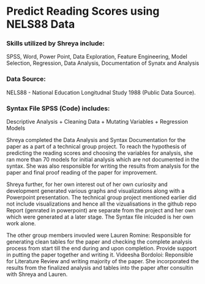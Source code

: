 # Predict Reading Scores using NELS88 Data

### Skills utilized by Shreya include: 
SPSS, Word, Power Point, Data Exploration, Feature Engineering, Model Selection, Regression, Data Analysis, Documentation of Synatx and Analysis

### Data Source:
NELS88 - National Education Longitudnal Study 1988 (Public Data Source).

### Syntax File SPSS (Code) includes:
Descriptive Analysis + Cleaning Data + Mutating Variables + Regression Models


Shreya completed the Data Analysis and Syntax Documentation for the paper as a part of a technical group project. To reach the hypothesis of predicting the reading scores and choosing the variables for analysis, she ran more than 70 models for initial analysis which are not documented in the syntax. She was also responsible for writing the results from analysis for the paper and final proof reading of the paper for improvement.

Shreya further, for her own interest out of her own curiosity and development generated various graphs and visualizations along with a Powerpoint presentation. The technical group project mentioned earlier did not include visualizations and hence all the vizualisations in the github repo Report (genrated in powerpoint) are separate from the project and her own which were generated at a later stage. The Syntax file inlcuded is her own work alone.






The other group members invovled were 
Lauren Romine: Responsible for generating clean tables for the paper and checking the complete analysis process from start till the end during and upon completion. Provide support in putting the paper together and writing it.
Videesha Bordoloi: Reponsible for Literature Review and writing majority of the paper. She incorporated the results from the finalized analysis and tables into the paper after consultin with Shreya and Lauren.
